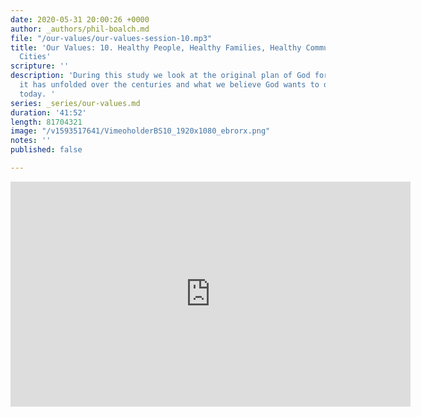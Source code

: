 ```yaml
---
date: 2020-05-31 20:00:26 +0000
author: _authors/phil-boalch.md
file: "/our-values/our-values-session-10.mp3"
title: 'Our Values: 10. Healthy People, Healthy Families, Healthy Communities, Healthy
  Cities'
scripture: ''
description: 'During this study we look at the original plan of God for mankind, how
  it has unfolded over the centuries and what we believe God wants to do in our world
  today. '
series: _series/our-values.md
duration: '41:52'
length: 81704321
image: "/v1593517641/VimeoholderBS10_1920x1080_ebrorx.png"
notes: ''
published: false

---
```

<iframe src="https://player.vimeo.com/video/431779111" width="640" height="360" frameborder="0" allow="autoplay; fullscreen" allowfullscreen></iframe>